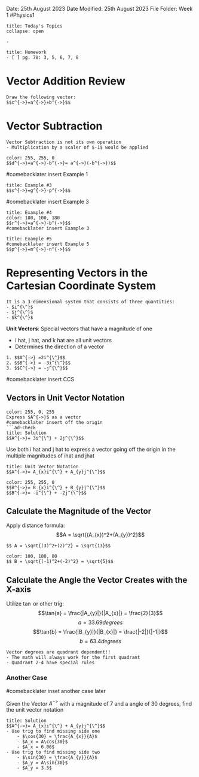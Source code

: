 Date: 25th August 2023
Date Modified: 25th August 2023
File Folder: Week 1
#Physics1

```ad-abstract
title: Today's Topics
collapse: open

- 

```

```ad-note
title: Homework
- [ ] pg. 78: 3, 5, 6, 7, 8
```

# Vector Addition Review

```ad-example
Draw the following vector:
$$c^{->}=a^{->}+b^{->}$$
```
# Vector Subtraction

```ad-important
Vector Subtraction is not its own operation
- Multiplication by a scaler of $-1$ would be applied
```

```ad-example
color: 255, 255, 0
$$d^{->}=a^{->}-b^{->}= a^{->}(-b^{->})$$
```

#comebacklater insert Example 1

```ad-example
title: Example #3
$$s^{->}=g^{->}-p^{->}$$
```

#comebacklater  insert Example 3

```ad-example
title: Example #4
color: 180, 100, 180
$$r^{->}=a^{->}-b^{->}$$
#comebacklater insert Example 3
```

```ad-example
title: Example #5
#comebacklater insert Example 5
$$p^{->}=m^{->}-n^{->}$$
```

# Representing Vectors in the Cartesian Coordinate System

```ad-note 
It is a 3-dimensional system that consists of three quantities:
- $i^{\^}$
- $j^{\^}$
- $k^{\^}$
```

**Unit Vectors**: Special vectors that have a magnitude of one 
- i hat, j hat, and k hat are all unit vectors
- Determines the direction of a vector

```ad-example
1. $$A^{->} =2i^{\^}$$
2. $$B^{->} = -3i^{\^}$$
3. $$C^{->} = -j^{\^}$$
```

#comebacklater insert CCS
## Vectors in Unit Vector Notation

```ad-example
color: 255, 0, 255
Express $A^{->}$ as a vector 
#comebacklater insert off the origin
```ad-check
title: Solution
$$A^{->}= 3i^{\^} + 2j^{\^}$$
```

Use both i hat and j hat to express a vector going off the origin in the multiple magnitudes of ihat and jhat

```ad-summary
title: Unit Vector Notation
$$A^{->}= A_{x}i^{\^} + A_{y}j^{\^}$$
```

```ad-example
color: 255, 255, 0
$$B^{->}= B_{x}i^{\^} + B_{y}j^{\^}$$
$$B^{->}= -i^{\^} + -2j^{\^}$$
```

## Calculate the Magnitude of the Vector

Apply distance formula:
$$A = \sqrt{(A_{x})^2+(A_{y})^2}$$


```ad-example
$$ A = \sqrt{(3)^2+(2)^2} = \sqrt{13}$$
```

```ad-example
color: 100, 180, 80
$$ B = \sqrt{(-1)^2+(-2)^2} = \sqrt{5}$$
```

## Calculate the Angle the Vector Creates with the X-axis

Utilize $\tan$ or other trig:
$$\tan{a} = \frac{|A_{y}|}{|A_{x}|} = \frac{2}{3}$$
$$a = 33.69 degrees$$
$$\tan{b} = \frac{|B_{y}|}{|B_{x}|} = \frac{|-2|}{|-1|}$$
$$b=63.4degrees$$


```ad-note
Vector degrees are quadrant dependent!!
- The math will always work for the first quadrant
- Quadrant 2-4 have special rules
```

### Another Case

#comebacklater inset another case later

Given the Vector $A^{->}$ with a magnitude of 7 and a angle of 30 degrees, find the unit vector notation

```ad-check
title: Solution
$$A^{->}= A_{x}i^{\^} + A_{y}j^{\^}$$
- Use trig to find missing side one
	- $\cos{30} = \frac{A_{x}}{A}$
	- $A_x = A\cos{30}$
	- $A_x = 6.06$
- Use trig to find missing side two
	- $\sin{30} = \frac{A_{y}}{A}$
	- $A_y = A\sin{30}$
	- $A_y = 3.5$
```





